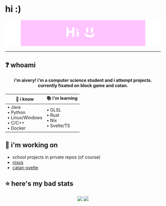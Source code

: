 # hi :)

<p align="center">
  <img src="hi_github_banner.gif" alt="animated" />
</p>

---

## ❓ whoami

<h4 align="center"> i'm aivery! i'm a computer science student and i attempt projects. currently fixated on block game and catan. </h6>

<div align="center">

| **🧠 i know** | **📚 i'm learning** |
| --- | --- |
| • Java <br>• Python <br>• Linux/Windows <br>• C/C++ <br>• Docker | • GLSL <br>• Rust <br>• Nix <br>• Svelte/TS |

</div>

## 🔭 i'm working on 

- school projects in private repos (of course)
- [nixos](https://github.com/Osnott/nixos)
- [catan-svelte](https://github.com/Osnott/catan-svelte)

## ⭐ here's my bad stats

<div align="center">
  <img align="center" src="https://github-readme-stats.vercel.app/api?username=osnott&theme=catppuccin_mocha" />
  <img align="center" src="https://github-readme-stats.vercel.app/api/top-langs/?username=osnott&layout=donut&theme=catppuccin_mocha" />
</div>


